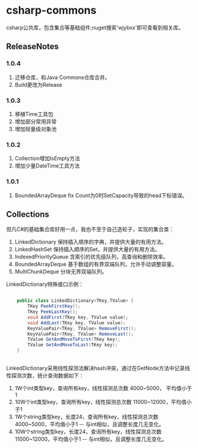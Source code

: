 # csharp-commons

csharp公共库，包含集合等基础组件;nuget搜索'wjybxx'即可查看到相关库。

## ReleaseNotes

### 1.0.4

1. 迁移仓库，和Java Commons仓库合并。
2. Build更改为Release

### 1.0.3

1. 移植Time工具包
2. 增加部分常用异常
3. 增加轻量级对象池

### 1.0.2

1. Collection增加IsEmpty方法
2. 增加少量DateTime工具方法

### 1.0.1

1. BoundedArrayDeque fix Count为0时SetCapacity导致的head下标错误。


## Collections

但凡C#的基础集合库好用一点，我也不至于自己造轮子，实现的集合类：

1. LinkedDictionary 保持插入顺序的字典，并提供大量的有用方法。
2. LinkedHashSet 保持插入顺序的Set，并提供大量的有用方法。
3. IndexedPriorityQueue 含索引的优先级队列，高查询和删除效率。
4. BoundedArrayDeque 基于数组的有界双端队列，允许手动调整容量。
5. MultiChunkDeque 分块无界双端队列。

LinkedDictionary特殊接口示例：

```csharp

    public class LinkedDictionary<TKey,TValue> {
        TKey PeekFirstKey();
        TKey PeekLastKey();
        void AddFirst(TKey key, TValue value);
        void AddLast(TKey key, TValue value);
        KeyValuePair<TKey, TValue> RemoveFirst();
        KeyValuePair<TKey, TValue> RemoveLast();
        TValue GetAndMoveToFirst(TKey key);        
        TValue GetAndMoveToLast(TKey key);
    }
    
```

LinkedDictionary采用线性探测法解决hash冲突，通过在GetNode方法中记录线性探测次数，统计查询数据如下：

1. 1W个int类型key，查询所有key，线性探测总次数 4000~5000， 平均值小于1
2. 10W个int类型key，查询所有key，线性探测总次数 11000~12000，平均值小于1
3. 1W个string类型key，长度24，查询所有key，线性探测总次数 4000~5000，平均值小于1 -- 与int相似，且调整长度几无变化。
4. 10W个string类型key，长度24，查询所有key，线性探测总次数 11000~12000，平均值小于1 -- 与int相似，且调整长度几无变化。